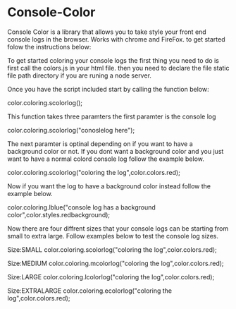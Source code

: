 # Console-Color
Console Color is a library that allows you to take style your front end console logs in the browser. Works with chrome and FireFox.
to get started folow the instructions below:

To get started coloring your console logs the first thing you need to do is first call the colors.js in your html file.
then you need to declare the file static file path directory if you are runing a node server.

Once you have the script included start by calling the function below:

color.coloring.scolorlog();

This function takes three paramters the first paramter is the console log

color.coloring.scolorlog("conoslelog here");

The next paramter is optinal depending on if you want to have a background color or not.
If you dont want a background color and you just want to have a normal colord console log follow the example below.

color.coloring.scolorlog("coloring the log",color.colors.red);

Now if you want the log to have a background color instead follow the example below.

color.coloring.lblue("console log has a background color",color.styles.redbackground);

Now there are four diffrent sizes that your console logs can be starting from small to extra large.
Follow examples below to test the console log sizes.

Size:SMALL
color.coloring.scolorlog("coloring the log",color.colors.red);

Size:MEDIUM
color.coloring.mcolorlog("coloring the log",color.colors.red);

Size:LARGE
color.coloring.lcolorlog("coloring the log",color.colors.red);

Size:EXTRALARGE
color.coloring.ecolorlog("coloring the log",color.colors.red);


